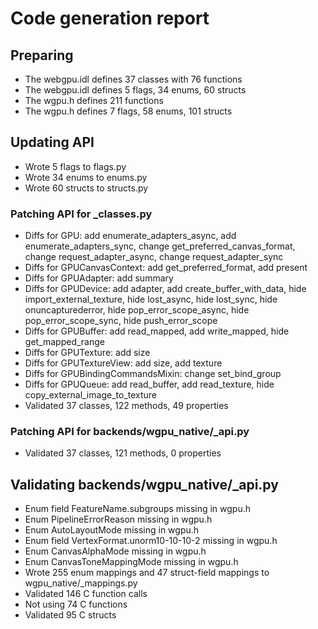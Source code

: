 # Code generation report
## Preparing
* The webgpu.idl defines 37 classes with 76 functions
* The webgpu.idl defines 5 flags, 34 enums, 60 structs
* The wgpu.h defines 211 functions
* The wgpu.h defines 7 flags, 58 enums, 101 structs
## Updating API
* Wrote 5 flags to flags.py
* Wrote 34 enums to enums.py
* Wrote 60 structs to structs.py
### Patching API for _classes.py
* Diffs for GPU: add enumerate_adapters_async, add enumerate_adapters_sync, change get_preferred_canvas_format, change request_adapter_async, change request_adapter_sync
* Diffs for GPUCanvasContext: add get_preferred_format, add present
* Diffs for GPUAdapter: add summary
* Diffs for GPUDevice: add adapter, add create_buffer_with_data, hide import_external_texture, hide lost_async, hide lost_sync, hide onuncapturederror, hide pop_error_scope_async, hide pop_error_scope_sync, hide push_error_scope
* Diffs for GPUBuffer: add read_mapped, add write_mapped, hide get_mapped_range
* Diffs for GPUTexture: add size
* Diffs for GPUTextureView: add size, add texture
* Diffs for GPUBindingCommandsMixin: change set_bind_group
* Diffs for GPUQueue: add read_buffer, add read_texture, hide copy_external_image_to_texture
* Validated 37 classes, 122 methods, 49 properties
### Patching API for backends/wgpu_native/_api.py
* Validated 37 classes, 121 methods, 0 properties
## Validating backends/wgpu_native/_api.py
* Enum field FeatureName.subgroups missing in wgpu.h
* Enum PipelineErrorReason missing in wgpu.h
* Enum AutoLayoutMode missing in wgpu.h
* Enum field VertexFormat.unorm10-10-10-2 missing in wgpu.h
* Enum CanvasAlphaMode missing in wgpu.h
* Enum CanvasToneMappingMode missing in wgpu.h
* Wrote 255 enum mappings and 47 struct-field mappings to wgpu_native/_mappings.py
* Validated 146 C function calls
* Not using 74 C functions
* Validated 95 C structs
